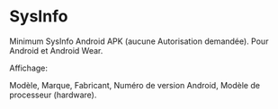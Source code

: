 # SysInfo
Minimum SysInfo Android APK (aucune Autorisation demandée).
Pour Android et Android Wear.

Affichage:

Modèle, 
Marque, 
Fabricant, 
Numéro de version Android, 
Modèle de processeur (hardware).
